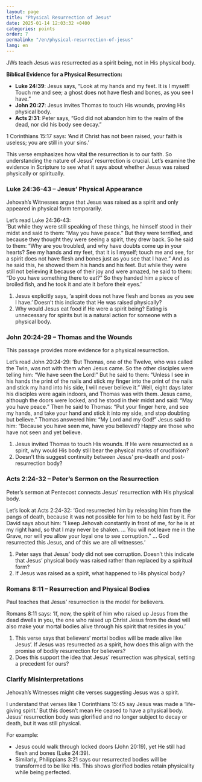 ```yaml
---
layout: page
title: "Physical Resurrection of Jesus"
date: 2025-01-14 12:03:32 +0400
categories: points
order: 7
permalink: "/en/physical-resurrection-of-jesus"
lang: en
---
```


JWs teach Jesus was resurrected as a spirit being, not in His physical body.

**Biblical Evidence for a Physical Resurrection:**

- **Luke 24:39**: Jesus says, “Look at my hands and my feet. It is I myself! Touch me and see; a ghost does not have
  flesh and bones, as you see I have.”
- **John 20:27**: Jesus invites Thomas to touch His wounds, proving His physical body.
- **Acts 2:31**: Peter says, “God did not abandon him to the realm of the dead, nor did his body see decay.”

<!--more-->

1 Corinthians 15:17 says: ‘And if Christ has not been raised, your faith is useless; you are still in your sins.’

This verse emphasizes how vital the resurrection is to our faith. So understanding the nature of Jesus’ resurrection is
crucial. Let’s examine the evidence in Scripture to see what it says about whether Jesus was raised physically or
spiritually.

### Luke 24:36-43 – Jesus’ Physical Appearance

Jehovah’s Witnesses argue that Jesus was raised as a spirit and only appeared in physical form temporarily.

Let’s read Luke 24:36-43:  
‘But while they were still speaking of these things, he himself stood in their midst and said to them: “May you have
peace.” But they were terrified, and because they thought they were seeing a spirit, they drew back. So he said to them:
“Why are you troubled, and why have doubts come up in your hearts? See my hands and my feet, that it is I myself; touch
me and see, for a spirit does not have flesh and bones just as you see that I have.” And as he said this, he showed them
his hands and his feet. But while they were still not believing it because of their joy and were amazed, he said to
them: “Do you have something there to eat?” So they handed him a piece of broiled fish, and he took it and ate it before
their eyes.’

1. Jesus explicitly says, ‘a spirit does not have flesh and bones as you see I have.’ Doesn’t this indicate that He was
   raised physically?
2. Why would Jesus eat food if He were a spirit being? Eating is unnecessary for spirits but is a natural action for
   someone with a physical body.

### John 20:24-29 – Thomas and the Wounds

This passage provides more evidence for a physical resurrection.

Let’s read John 20:24-29: ‘But Thomas, one of the Twelve, who was called the Twin, was not with them when Jesus came. So
the other disciples were telling him: “We have seen the Lord!” But he said to them: “Unless I see in his hands the print
of the nails and stick my finger into the print of the nails and stick my hand into his side, I will never believe it.”
Well, eight days later his disciples were again indoors, and Thomas was with them. Jesus came, although the doors were
locked, and he stood in their midst and said: “May you have peace.” Then he said to Thomas: “Put your finger here, and
see my hands, and take your hand and stick it into my side, and stop doubting but believe.” Thomas answered him: “My
Lord and my God!” Jesus said to him: “Because you have seen me, have you believed? Happy are those who have not seen and
yet believe.

1. Jesus invited Thomas to touch His wounds. If He were resurrected as a spirit, why would His body still bear the
   physical marks of crucifixion?
2. Doesn’t this suggest continuity between Jesus’ pre-death and post-resurrection body?

### Acts 2:24-32 – Peter’s Sermon on the Resurrection

Peter’s sermon at Pentecost connects Jesus’ resurrection with His physical body.

Let’s look at Acts 2:24-32: ‘God resurrected him by releasing him from the pangs of death, because it was not possible
for him to be held fast by
it. For David says about him: “I keep Jehovah constantly in front of me, for he is at my right hand, so that I may never
be shaken. ... You will not leave me in the Grave, nor will you allow your loyal one to see corruption.” ... God
resurrected this Jesus, and of this we are all witnesses.’

1. Peter says that Jesus’ body did not see corruption. Doesn’t this indicate that Jesus’ physical body was raised rather
   than replaced by a spiritual form?
2. If Jesus was raised as a spirit, what happened to His physical body?

### Romans 8:11 – Resurrection and Physical Bodies

Paul teaches that Jesus’ resurrection is the model for believers.

Romans 8:11 says: ‘If, now, the spirit of him who raised up Jesus from the dead dwells in you, the one who raised up
Christ Jesus from the
dead will also make your mortal bodies alive through his spirit that resides in you.’

1. This verse says that believers’ mortal bodies will be made alive like Jesus’. If Jesus was resurrected as a spirit,
   how does this align with the promise of bodily resurrection for believers?
2. Does this support the idea that Jesus’ resurrection was physical, setting a precedent for ours?

### Clarify Misinterpretations

Jehovah’s Witnesses might cite verses suggesting Jesus was a spirit.

I understand that verses like 1 Corinthians 15:45 say Jesus was made a ‘life-giving spirit.’ But this doesn’t mean He
ceased to have a physical body. Jesus’ resurrection body was glorified and no longer subject to decay or death, but it
was still physical.

For example:

- Jesus could walk through locked doors (John 20:19), yet He still had flesh and bones (Luke 24:39).
- Similarly, Philippians 3:21 says our resurrected bodies will be transformed to be like His. This shows glorified
  bodies retain physicality while being perfected.